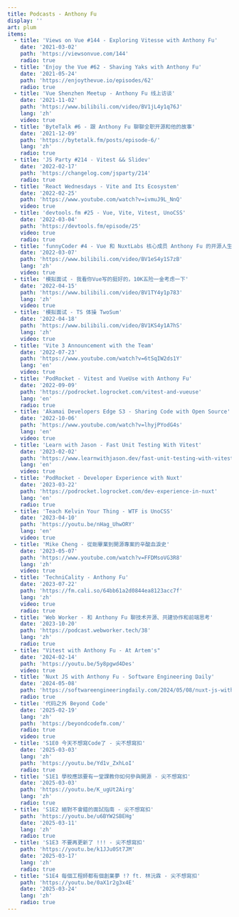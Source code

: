 ```yaml
---
title: Podcasts - Anthony Fu
display: ''
art: plum
items:
  - title: 'Views on Vue #144 - Exploring Vitesse with Anthony Fu'
    date: '2021-03-02'
    path: 'https://viewsonvue.com/144'
    radio: true
  - title: 'Enjoy the Vue #62 - Shaving Yaks with Anthony Fu'
    date: '2021-05-24'
    path: 'https://enjoythevue.io/episodes/62'
    radio: true
  - title: 'Vue Shenzhen Meetup - Anthony Fu 线上访谈'
    date: '2021-11-02'
    path: 'https://www.bilibili.com/video/BV1jL4y1q76J'
    lang: 'zh'
    video: true
  - title: 'ByteTalk #6 - 跟 Anthony Fu 聊聊全职开源和他的故事'
    date: '2021-12-09'
    path: 'https://bytetalk.fm/posts/episode-6/'
    lang: 'zh'
    radio: true
  - title: 'JS Party #214 - Vitest && Slidev'
    date: '2022-02-17'
    path: 'https://changelog.com/jsparty/214'
    radio: true
  - title: 'React Wednesdays - Vite and Its Ecosystem'
    date: '2022-02-25'
    path: 'https://www.youtube.com/watch?v=ivmuJ9L_NnQ'
    video: true
  - title: 'devtools.fm #25 - Vue, Vite, Vitest, UnoCSS'
    date: '2022-03-04'
    path: 'https://devtools.fm/episode/25'
    video: true
    radio: true
  - title: 'funnyCoder #4 - Vue 和 NuxtLabs 核心成员 Anthony Fu 的开源人生'
    date: '2022-03-07'
    path: 'https://www.bilibili.com/video/BV1eS4y1S7zB'
    lang: 'zh'
    video: true
  - title: '模拟面试 - 我看你Vue写的挺好的，10K五险一金考虑一下'
    date: '2022-04-15'
    path: 'https://www.bilibili.com/video/BV1TY4y1p783'
    lang: 'zh'
    video: true
  - title: '模拟面试 - TS 体操 TwoSum'
    date: '2022-04-18'
    path: 'https://www.bilibili.com/video/BV1KS4y1A7hS'
    lang: 'zh'
    video: true
  - title: 'Vite 3 Announcement with the Team'
    date: '2022-07-23'
    path: 'https://www.youtube.com/watch?v=6tSqIW2ds1Y'
    lang: 'en'
    video: true
  - title: 'PodRocket - Vitest and VueUse with Anthony Fu'
    date: '2022-09-09'
    path: 'https://podrocket.logrocket.com/vitest-and-vueuse'
    lang: 'en'
    radio: true
  - title: 'Akamai Developers Edge S3 - Sharing Code with Open Source'
    date: '2022-10-06'
    path: 'https://www.youtube.com/watch?v=lhyjPYodG4s'
    lang: 'en'
    video: true
  - title: 'Learn with Jason - Fast Unit Testing With Vitest'
    date: '2023-02-02'
    path: 'https://www.learnwithjason.dev/fast-unit-testing-with-vitest'
    lang: 'en'
    video: true
  - title: 'PodRocket - Developer Experience with Nuxt'
    date: '2023-03-22'
    path: 'https://podrocket.logrocket.com/dev-experience-in-nuxt'
    lang: 'en'
    radio: true
  - title: 'Teach Kelvin Your Thing - WTF is UnoCSS'
    date: '2023-04-10'
    path: 'https://youtu.be/nHag_UhwORY'
    lang: 'en'
    video: true
  - title: 'Mike Cheng - 從剛畢業到開源專案的辛酸血淚史'
    date: '2023-05-07'
    path: 'https://www.youtube.com/watch?v=FFDMsoVG3R8'
    lang: 'zh'
    video: true
  - title: 'TechniCality - Anthony Fu'
    date: '2023-07-22'
    path: 'https://fm.cali.so/64bb61a2d0844ea8123acc7f'
    lang: 'zh'
    video: true
    radio: true
  - title: 'Web Worker - 和 Anthony Fu 聊技术开源、共建协作和前端思考'
    date: '2023-10-20'
    path: 'https://podcast.webworker.tech/38'
    lang: 'zh'
    radio: true
  - title: "Vitest with Anthony Fu - At Artem's"
    date: '2024-02-14'
    path: 'https://youtu.be/5y8pgwd4Des'
    video: true
  - title: 'Nuxt JS with Anthony Fu - Software Engineering Daily'
    date: '2024-05-08'
    path: 'https://softwareengineeringdaily.com/2024/05/08/nuxt-js-with-anthony-fu/'
    radio: true
  - title: '代码之外 Beyond Code'
    date: '2025-02-19'
    lang: 'zh'
    path: 'https://beyondcodefm.com/'
    radio: true
    video: true
  - title: 'S1E0 今天不想寫Code了 - 尖不想寫扣'
    date: '2025-03-03'
    lang: 'zh'
    path: 'https://youtu.be/Yd1v_ZxhLoI'
    radio: true
  - title: 'S1E1 學校應該要有一堂課教你如何參與開源 - 尖不想寫扣'
    date: '2025-03-03'
    path: 'https://youtu.be/K_ugUt2Airg'
    lang: 'zh'
    radio: true
  - title: 'S1E2 絕對不會錯的面試指南 - 尖不想寫扣'
    path: 'https://youtu.be/u6BYW2SBEHg'
    date: '2025-03-11'
    lang: 'zh'
    radio: true
  - title: 'S1E3 不要再更新了 !!! - 尖不想寫扣'
    path: 'https://youtu.be/k1JJu0St7JM'
    date: '2025-03-17'
    lang: 'zh'
    radio: true
  - title: 'S1E4 每個工程師都有個創業夢 !? ft. 林沅霖 - 尖不想寫扣'
    path: 'https://youtu.be/0aX1r2g3x4E'
    date: '2025-03-24'
    lang: 'zh'
    radio: true
---
```


<SubNav />

<ListPosts :posts="frontmatter.items.reverse()" />
